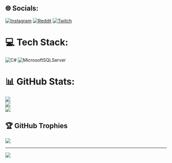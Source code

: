 
## 🌐 Socials:
[![Instagram](https://img.shields.io/badge/Instagram-%23E4405F.svg?logo=Instagram&logoColor=white)](https://instagram.com/aerdemabdy) [![Reddit](https://img.shields.io/badge/Reddit-%23FF4500.svg?logo=Reddit&logoColor=white)](https://reddit.com/user/aerdemabdy) [![Twitch](https://img.shields.io/badge/Twitch-%239146FF.svg?logo=Twitch&logoColor=white)](https://twitch.tv/aerdemabdy) 

# 💻 Tech Stack:
![C#](https://img.shields.io/badge/c%23-%23239120.svg?style=for-the-badge&logo=c-sharp&logoColor=white) ![MicrosoftSQLServer](https://img.shields.io/badge/Microsoft%20SQL%20Sever-CC2927?style=for-the-badge&logo=microsoft%20sql%20server&logoColor=white)
# 📊 GitHub Stats:
![](https://github-readme-stats.vercel.app/api?username=aerdemabdy&theme=dark&hide_border=false&include_all_commits=false&count_private=false)<br/>
![](https://github-readme-streak-stats.herokuapp.com/?user=aerdemabdy&theme=dark&hide_border=false)<br/>
![](https://github-readme-stats.vercel.app/api/top-langs/?username=aerdemabdy&theme=dark&hide_border=false&include_all_commits=false&count_private=false&layout=compact)

## 🏆 GitHub Trophies
![](https://github-profile-trophy.vercel.app/?username=aerdemabdy&theme=nord&no-frame=true&no-bg=false&margin-w=4)

---
[![](https://visitcount.itsvg.in/api?id=aerdemabdy&icon=6&color=1)](https://visitcount.itsvg.in)

<!-- Proudly created with GPRM ( https://gprm.itsvg.in ) -->
